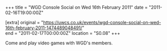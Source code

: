 +++
title = "WGD Console Social on Wed 16th February 2011"
date = "2011-02-16T19:00:00Z"

[extra]
original = "https://uwcs.co.uk/events/wgd-console-social-on-wed-16th-february-2011-1474489048491/"    
end = "2011-02-17T00:00:00Z"
location = "S0.08"
+++

Come and play video games with WGD's members.

